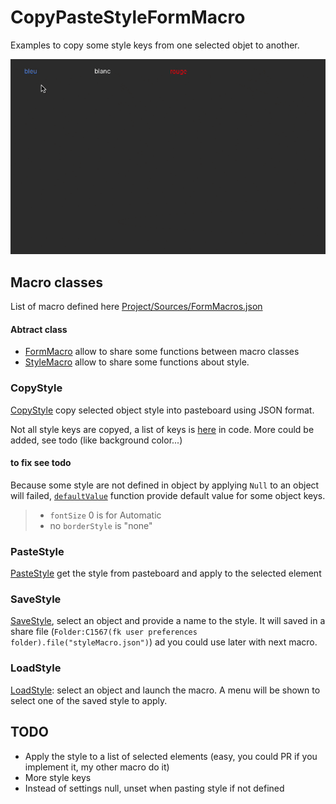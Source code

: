# CopyPasteStyleFormMacro

Examples to copy some style keys from one selected objet to another.

![Screencast](Screencast.gif)

## Macro classes

List of macro defined here [Project/Sources/FormMacros.json](Project/Sources/FormMacros.json)

#### Abtract class 

* [FormMacro](Project/Sources/Classes/FormMacro.4dm) allow to share some functions between macro classes
* [StyleMacro](Project/Sources/Classes/StyleMacro.4dm) allow to share some functions about style.

### CopyStyle

[CopyStyle](Project/Sources/Classes/CopyStyle.4dm) copy selected object style into pasteboard using JSON format.

Not all style keys are copyed, a list of keys is [here](https://github.com/mesopelagique/Example-FormMacro-CopyPasteStyle/blob/master/Project/Sources/Classes/StyleMacro.4dm#L4) in code. More could be added, see todo (like background color...)

#### to fix see todo

Because some style are not defined in object by applying `Null` to an object will failed, [`defaultValue`](https://github.com/mesopelagique/Example-FormMacro-CopyPasteStyle/blob/master/Project/Sources/Classes/StyleMacro.4dm#L23) function provide default value for some object keys.

> - `fontSize` 0 is for Automatic
> - no `borderStyle` is "none"

### PasteStyle

[PasteStyle](Project/Sources/Classes/PasteStyle.4dm) get the style from pasteboard and apply to the selected element

### SaveStyle

[SaveStyle](Project/Sources/Classes/SaveStyle.4dm), select an object and provide a name to the style. It will saved in a share file (`Folder:C1567(fk user preferences folder).file("styleMacro.json")`) ad you could use later with next macro.

### LoadStyle

[LoadStyle](Project/Sources/Classes/LoadStyle.4dm): select an object and launch the macro. A menu will be shown to select one of the saved style to apply.

## TODO

- Apply the style to a list of selected elements (easy, you could PR if you implement it, my other macro do it)
- More style keys
- Instead of settings null, unset when pasting style if not defined

